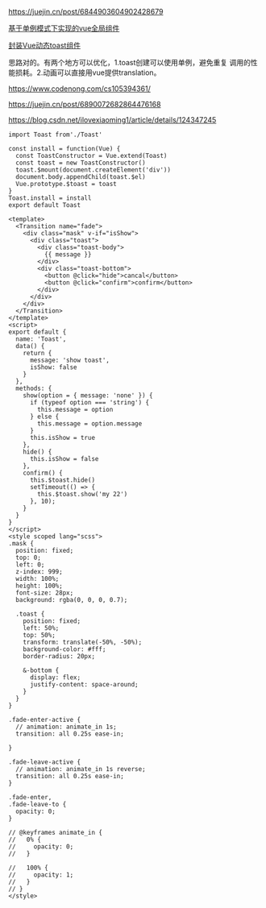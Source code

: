 https://juejin.cn/post/6844903604902428679

[基于单例模式下实现的vue全局组件](https://juejin.cn/post/7072704321774682119)

[封装Vue动态toast组件](https://juejin.cn/post/6858443080166965262)

思路对的。有两个地方可以优化，1.toast创建可以使用单例，避免重复 调用的性能损耗。2.动画可以直接用vue提供translation。





https://www.codenong.com/cs105394361/

https://juejin.cn/post/6890072682864476168



https://blog.csdn.net/ilovexiaoming1/article/details/124347245

```JS
import Toast from'./Toast'

const install = function(Vue) {
  const ToastConstructor = Vue.extend(Toast)
  const toast = new ToastConstructor()
  toast.$mount(document.createElement('div'))
  document.body.appendChild(toast.$el)
  Vue.prototype.$toast = toast
}
Toast.install = install
export default Toast
```

```VUE
<template>
  <Transition name="fade">
    <div class="mask" v-if="isShow">
      <div class="toast">
        <div class="toast-body">
          {{ message }}
        </div>
        <div class="toast-bottom">
          <button @click="hide">cancal</button>
          <button @click="confirm">confirm</button>
        </div>
      </div>
    </div>
  </Transition>
</template>
<script>
export default {
  name: 'Toast',
  data() {
    return {
      message: 'show toast',
      isShow: false
    }
  },
  methods: {
    show(option = { message: 'none' }) {
      if (typeof option === 'string') {
        this.message = option
      } else {
        this.message = option.message
      }
      this.isShow = true
    },
    hide() {
      this.isShow = false
    },
    confirm() {
      this.$toast.hide()
      setTimeout(() => {
        this.$toast.show('my 22')
      }, 10);
    }
  }
}
</script>
<style scoped lang="scss">
.mask {
  position: fixed;
  top: 0;
  left: 0;
  z-index: 999;
  width: 100%;
  height: 100%;
  font-size: 28px;
  background: rgba(0, 0, 0, 0.7);

  .toast {
    position: fixed;
    left: 50%;
    top: 50%;
    transform: translate(-50%, -50%);
    background-color: #fff;
    border-radius: 20px;

    &-bottom {
      display: flex;
      justify-content: space-around;
    }
  }
}

.fade-enter-active {
  // animation: animate_in 1s;
  transition: all 0.25s ease-in;

}

.fade-leave-active {
  // animation: animate_in 1s reverse;
  transition: all 0.25s ease-in;
}

.fade-enter,
.fade-leave-to {
  opacity: 0;
}

// @keyframes animate_in {
//   0% {
//     opacity: 0;
//   }

//   100% {
//     opacity: 1;
//   }
// }
</style>
```

